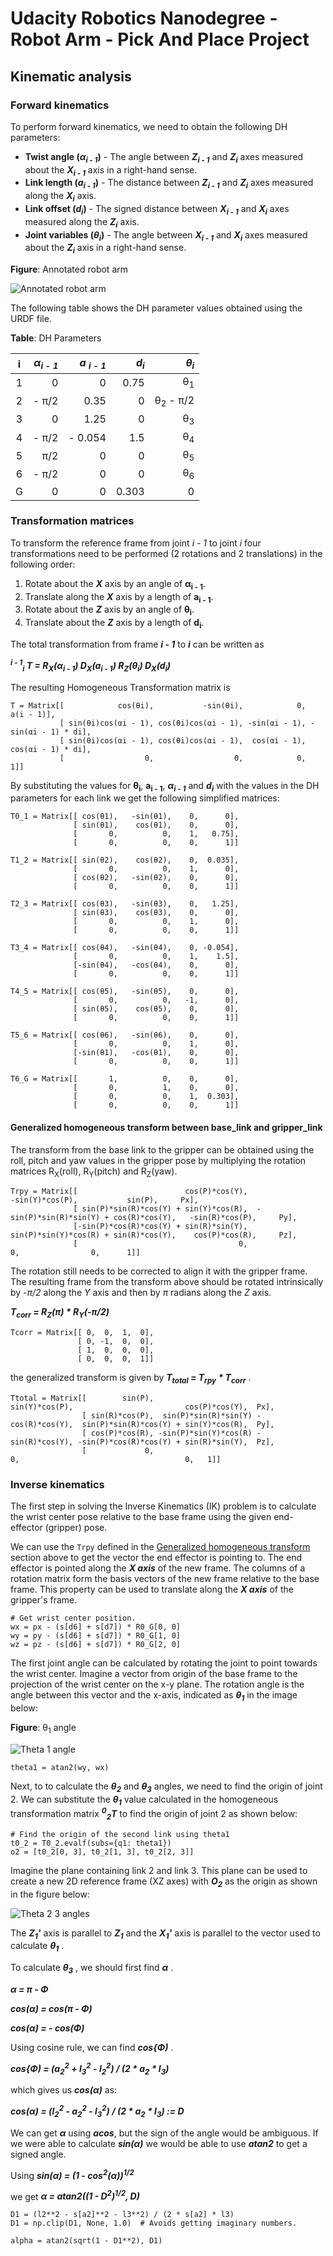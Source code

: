 # Udacity Robotics Nanodegree - Robot Arm - Pick And Place Project

## Kinematic analysis

### Forward kinematics

To perform forward kinematics, we need to obtain the following DH
parameters:

*  **Twist angle (*&alpha;<sub>i - 1</sub>*)** - The angle between
   ***Z<sub>i - 1</sub>*** and ***Z<sub>i</sub>*** axes measured about
   the ***X<sub>i - 1</sub>*** axis in a right-hand sense.
*  **Link length (*a<sub>i - 1</sub>*)** - The distance between
   ***Z<sub>i - 1</sub>*** and ***Z<sub>i</sub>*** axes measured along
   the ***X<sub>i</sub>*** axis.
*  **Link offset (*d<sub>i</sub>*)** - The signed distance between
   ***X<sub>i - 1</sub>*** and ***X<sub>i</sub>*** axes measured along
   the ***Z<sub>i</sub>*** axis.
*  **Joint variables (*&theta;<sub>i</sub>*)** - The angle between
   ***X<sub>i - 1</sub>*** and ***X<sub>i</sub>*** axes measured about
   the ***Z<sub>i</sub>*** axis in a right-hand sense.

**Figure**: Annotated robot arm

![Annotated robot arm](images/annotated_robo_arm.png)

The following table shows the DH parameter values obtained using the
URDF file.

**Table**: DH Parameters

|  i  | *&alpha;<sub>i - 1</sub>* | *a <sub>i - 1</sub>* | *d<sub>i</sub>* | *&theta;<sub>i</sub>*        |
| :-: | ------------------------: | -------------------: | --------------: | ---------------------------: |
| 1   | 0                         | 0                    | 0.75            | &theta;<sub>1</sub>          |
| 2   | - &pi;/2                  | 0.35                 | 0               | &theta;<sub>2</sub> - &pi;/2 |
| 3   | 0                         | 1.25                 | 0               | &theta;<sub>3</sub>          |
| 4   | - &pi;/2                  | - 0.054              | 1.5             | &theta;<sub>4</sub>          |
| 5   | &pi;/2                    | 0                    | 0               | &theta;<sub>5</sub>          |
| 6   | - &pi;/2                  | 0                    | 0               | &theta;<sub>6</sub>          |
| G   | 0                         | 0                    | 0.303           | 0                            |

### Transformation matrices

To transform the reference frame from joint *i - 1* to joint *i* four
transformations need to be performed (2 rotations and 2 translations) in
the following order:

1. Rotate about the ***X*** axis by an angle of
   **&alpha;<sub>i - 1</sub>**.
2. Translate along the ***X*** axis by a length of
   **a<sub>i - 1</sub>**.
3. Rotate about the ***Z*** axis by an angle of
   **&theta;<sub>i</sub>**.
4. Translate about the ***Z*** axis by a length of **d<sub>i</sub>**.

The total transformation from frame ***i - 1*** to ***i*** can be
written as

***<sup>i - 1</sup><sub>i</sub> T =
R<sub>X</sub>(&alpha;<sub>i - 1</sub>)
D<sub>X</sub>(a<sub>i - 1</sub>)
R<sub>Z</sub>(&theta;<sub>i</sub>)
D<sub>X</sub>(d<sub>i</sub>)***

The resulting Homogeneous Transformation matrix is

```
T = Matrix[[            cos(θi),           -sin(θi),            0,          a(i - 1)],
           [ sin(θi)cos(αi - 1), cos(θi)cos(αi - 1), -sin(αi - 1), -sin(αi - 1) * di],
           [ sin(θi)cos(αi - 1), cos(θi)cos(αi - 1),  cos(αi - 1),  cos(αi - 1) * di],
           [                  0,                  0,            0,                 1]]
```

By substituting the values for **&theta;<sub>i</sub>**,
**a<sub>i - 1</sub>**, ***&alpha;<sub>i - 1</sub>*** and
***d<sub>i</sub>*** with the values in the DH parameters  for each link
we get the following simplified matrices:

```
T0_1 = Matrix[[ cos(θ1),   -sin(θ1),    0,      0],
              [ sin(θ1),    cos(θ1),    0,      0],
              [       0,          0,    1,   0.75],
              [       0,          0,    0,      1]]

T1_2 = Matrix[[ sin(θ2),    cos(θ2),    0,  0.035],
              [       0,          0,    1,      0],
              [ cos(θ2),   -sin(θ2),    0,      0],
              [       0,          0,    0,      1]]

T2_3 = Matrix[[ cos(θ3),   -sin(θ3),    0,   1.25],
              [ sin(θ3),    cos(θ3),    0,      0],
              [       0,          0,    1,      0],
              [       0,          0,    0,      1]]

T3_4 = Matrix[[ cos(θ4),   -sin(θ4),    0, -0.054],
              [       0,          0,    1,    1.5],
              [-sin(θ4),   -cos(θ4),    0,      0],
              [       0,          0,    0,      1]]

T4_5 = Matrix[[ cos(θ5),   -sin(θ5),    0,      0],
              [       0,          0,   -1,      0],
              [ sin(θ5),    cos(θ5),    0,      0],
              [       0,          0,    0,      1]]

T5_6 = Matrix[[ cos(θ6),   -sin(θ6),    0,      0],
              [       0,          0,    1,      0],
              [-sin(θ1),   -cos(θ1),    0,      0],
              [       0,          0,    0,      1]]

T6_G = Matrix[[       1,          0,    0,      0],
              [       0,          1,    0,      0],
              [       0,          0,    1,  0.303],
              [       0,          0,    0,      1]]
```

#### Generalized homogeneous transform between base_link and gripper_link

The transform from the base link to the gripper can be obtained using
the roll, pitch and yaw values in the gripper pose by multiplying the
rotation matrices R<sub>X</sub>(roll), R<sub>Y</sub>(pitch) and
R<sub>Z</sub>(yaw).

```
Trpy = Matrix[[                        cos(P)*cos(Y),                         -sin(Y)*cos(P),           sin(P),     Px],
              [ sin(P)*sin(R)*cos(Y) + sin(Y)*cos(R),  -sin(P)*sin(R)*sin(Y) + cos(R)*cos(Y),   -sin(R)*cos(P),     Py],
              [-sin(P)*cos(R)*cos(Y) + sin(R)*sin(Y),   sin(P)*sin(Y)*cos(R) + sin(R)*cos(Y),    cos(P)*cos(R),     Pz],
              [                                    0,                                      0,                0,      1]]
```

The rotation still needs to be corrected to align it with the gripper
frame. The resulting frame from the transform above should be rotated
intrinsically by *-&pi;/2* along the *Y* axis and then by *&pi;* radians
along the *Z* axis.

***T<sub>corr</sub> = R<sub>Z</sub>(&pi;) \* R<sub>Y</sub>(-&pi;/2)***

```
Tcorr = Matrix[[ 0,  0,  1,  0],
               [ 0, -1,  0,  0],
               [ 1,  0,  0,  0],
               [ 0,  0,  0,  1]]
```

the generalized transform is given by
***T<sub>total</sub> = T<sub>rpy</sub> \* T<sub>corr</sub>*** .

```
Ttotal = Matrix[[        sin(P),                         sin(Y)*cos(P),                         cos(P)*cos(Y),  Px],
                [ sin(R)*cos(P),  sin(P)*sin(R)*sin(Y) - cos(R)*cos(Y),  sin(P)*sin(R)*cos(Y) + sin(Y)*cos(R),  Py],
                [ cos(P)*cos(R), -sin(P)*sin(Y)*cos(R) - sin(R)*cos(Y), -sin(P)*cos(R)*cos(Y) + sin(R)*sin(Y),  Pz],
                [             0,                                     0,                                     0,   1]]
```

### Inverse kinematics

The first step in solving the Inverse Kinematics (IK) problem is to
calculate the wrist center pose relative to the base frame using the
given end-effector (gripper) pose.

We can use the `Trpy` defined in the
[Generalized homogeneous transform](#generalized-homogeneous-transform-between-base_link-and-gripper_link)
section above to get the vector the end effector is pointing to. The
end effector is pointed along the ***X axis*** of the new frame. The
columns of a rotation matrix form the basis vectors of the new frame
relative to the base frame. This property can be used to translate along
the ***X axis*** of the gripper's frame.

```
# Get wrist center position.
wx = px - (s[d6] + s[d7]) * R0_G[0, 0]
wy = py - (s[d6] + s[d7]) * R0_G[1, 0]
wz = pz - (s[d6] + s[d7]) * R0_G[2, 0]
```

The first joint angle can be calculated by rotating the joint to point
towards the wrist center. Imagine a vector from origin of the base frame
to the projection of the wrist center on the x-y plane. The rotation
angle is the angle between this vector and the x-axis, indicated as
***&theta;<sub>1</sub>*** in the image below:

**Figure**: &theta;<sub>1</sub> angle

![Theta 1 angle](images/theta1_angle.png)

```
theta1 = atan2(wy, wx)
```

Next, to to calculate the ***&theta;<sub>2</sub>*** and
***&theta;<sub>3</sub>*** angles, we need to find the origin of joint 2.
We can substitute the ***&theta;<sub>1</sub>*** value calculated in the
homogeneous transformation matrix ***<sup>0</sup><sub>2</sub>T*** to
find the origin of joint 2 as shown below:

```
# Find the origin of the second link using theta1
t0_2 = T0_2.evalf(subs={q1: theta1})
o2 = [t0_2[0, 3], t0_2[1, 3], t0_2[2, 3]]
```

Imagine the plane containing link 2 and link 3. This plane can be used
to create a new 2D reference frame (XZ axes) with ***O<sub>2</sub>***
as the origin as shown in the figure below:

![Theta 2 3 angles](images/theta_2_3_angles.png)

The ***Z<sub>1</sub>'*** axis is parallel to ***Z<sub>1</sub>*** and the
***X<sub>1</sub>'*** axis is parallel to the vector used to calculate
***&theta;<sub>1</sub>*** .

To calculate ***&theta;<sub>3</sub>*** , we should first find
***&alpha;*** .

***&alpha; = &pi; - &Phi;***

***cos(&alpha;) = cos(&pi; - &Phi;)***

***cos(&alpha;) = - cos(&Phi;)***

Using cosine rule, we can find ***cos{&Phi;)*** .

***cos{&Phi;) = (a<sub>2</sub><sup>2</sup> + l<sub>3</sub><sup>2</sup> - l<sub>2</sub><sup>2</sup>) / (2 \* a<sub>2</sub> \* l<sub>3</sub>)***

which gives us ***cos(&alpha;)*** as:

***cos(&alpha;) = (l<sub>2</sub><sup>2</sup> - a<sub>2</sub><sup>2</sup> - l<sub>3</sub><sup>2</sup>) / (2 \* a<sub>2</sub> \* l<sub>3</sub>) := D***

We can get ***&alpha;*** using ***acos***, but the sign of the angle
would be ambiguous. If we were able to calculate ***sin(&alpha;)*** we
would be able to use ***atan2*** to get a signed angle.

Using ***sin(&alpha;) = (1 - cos<sup>2</sup>(&alpha;))<sup>1/2</sup>***

we get ***&alpha; = atan2((1 - D<sup>2</sup>)<sup>1/2</sup>, D)***

```
D1 = (l2**2 - s[a2]**2 - l3**2) / (2 * s[a2] * l3)
D1 = np.clip(D1, None, 1.0)  # Avoids getting imaginary numbers.

alpha = atan2(sqrt(1 - D1**2), D1)
```
